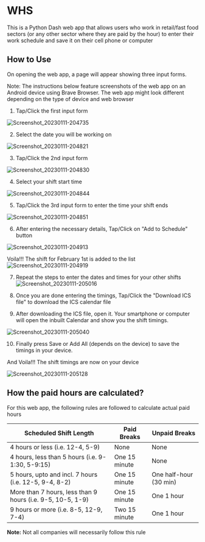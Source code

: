 # WHS
This is a Python Dash web app that allows users who work in retail/fast food sectors (or any other sector where they are paid by the hour) to enter their work schedule and save it on their cell phone or computer

## How to Use
On opening the web app, a page will appear showing three input forms.

Note: The instructions below feature screenshots of the web app on an Android device using Brave Browser. The web app might look different depending on the type of device and web browser

1. Tap/Click the first input form

![Screenshot_20230111-204735](https://user-images.githubusercontent.com/105472843/211965758-3c85c5f0-b79a-462e-902e-f3fe1bddde33.png)

2. Select the date you will be working on

![Screenshot_20230111-204821](https://user-images.githubusercontent.com/105472843/211966695-7d64a16b-cd93-4b22-885b-b95cb943d616.png)

3. Tap/Click the 2nd input form

![Screenshot_20230111-204830](https://user-images.githubusercontent.com/105472843/211966861-158b7c60-2c53-4d13-aff3-7b1d0f3fc17d.png)

4. Select your shift start time

![Screenshot_20230111-204844](https://user-images.githubusercontent.com/105472843/211967025-71f6fe85-801b-445d-8c31-e04861cb7d39.png)

5. Tap/Click the 3rd input form to enter the time your shift ends 

![Screenshot_20230111-204851](https://user-images.githubusercontent.com/105472843/211967256-0994cba7-b817-431e-aae4-db1d7873d0b9.png)

6. After entering the necessary details, Tap/Click on "Add to Schedule" button

![Screenshot_20230111-204913](https://user-images.githubusercontent.com/105472843/211968479-80ed04e8-91ba-45f6-b7e6-8a50e14670e2.png)

Voila!!! The shift for February 1st is added to the list
![Screenshot_20230111-204919](https://user-images.githubusercontent.com/105472843/211967418-32a6d7ed-e62a-46aa-aa1e-e44d24e342e8.png)

7. Repeat the steps to enter the dates and times for your other shifts
![Screenshot_20230111-205016](https://user-images.githubusercontent.com/105472843/211967455-23a94cb7-689c-4e36-83b6-3b3d79936d9b.png)

8. Once you are done entering the timings, Tap/Click the "Download ICS file" to download the ICS calendar file

9. After downloading the ICS file, open it. 
Your smartphone or computer will open the inbuilt Calendar and show you the shift timings.

![Screenshot_20230111-205040](https://user-images.githubusercontent.com/105472843/211967870-afc5c114-412f-4d42-ad7d-f3e39918df2a.png)

10. Finally press Save or Add All (depends on the device) to save the timings in your device.

And Voila!!! The shift timings are now on your device

![Screenshot_20230111-205128](https://user-images.githubusercontent.com/105472843/211967895-899d856d-dc4e-4f5b-a15c-8727f5ae9351.png)

## How the paid hours are calculated?

For this web app, the following rules are followed to calculate actual paid hours

| Scheduled Shift Length                                     | Paid Breaks   | Unpaid Breaks          |
|------------------------------------------------------------|---------------|------------------------|
| 4 hours or less (i.e. 12-4, 5-9)                           | None          | None                   |
| 4 hours, less than 5 hours (i.e. 9-1:30, 5-9:15)           | One 15 minute | None                   |
| 5 hours, upto and incl. 7 hours (i.e. 12-5, 9-4, 8-2)      | One 15 minute | One half-hour (30 min) |
| More than 7 hours, less than 9 hours (i.e. 9-5, 10-5, 1-9) | One 15 minute | One 1 hour             |
| 9 hours or more (i.e. 8-5, 12-9, 7-4)                      | Two 15 minute | One 1 hour             |

**Note:** Not all companies will necessarily follow this rule
